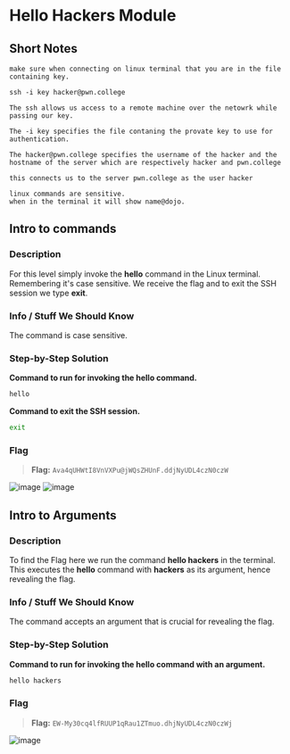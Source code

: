 # Hello Hackers Module

## Short Notes

```
make sure when connecting on linux terminal that you are in the file containing key. 

ssh -i key hacker@pwn.college

The ssh allows us access to a remote machine over the netowrk while passing our key.

The -i key specifies the file contaning the provate key to use for authentication.

The hacker@pwn.college specifies the username of the hacker and the hostname of the server which are respectively hacker and pwn.college 

this connects us to the server pwn.college as the user hacker

linux commands are sensitive.
when in the terminal it will show name@dojo.

```

## **Intro to commands**

### Description
For this level simply invoke the **hello** command in the Linux terminal. 
Remembering it's case sensitive.
We receive the flag and to exit the SSH session we type **exit**.

### Info / Stuff We Should Know
The command is case sensitive.

### Step-by-Step Solution

**Command to run for invoking the hello command.**
```bash
hello
```

**Command to exit the SSH session.**
```bash
exit
```

### Flag
> **Flag:** `Ava4qUHWtI8VnVXPu@jWQsZHUnF.ddjNyUDL4czN0czW`

![image](https://github.com/user-attachments/assets/85b56ddb-0ed7-4c57-bb56-efc4b45c1f4e)
![image](https://github.com/user-attachments/assets/219853d3-33b4-42b8-a318-1b268e8af97e)

## **Intro to Arguments**

### Description
To find the Flag here we run the command **hello hackers** in the terminal. 
This executes the **hello** command with **hackers** as its argument, hence revealing the flag.

### Info / Stuff We Should Know
The command accepts an argument that is crucial for revealing the flag.

### Step-by-Step Solution

**Command to run for invoking the hello command with an argument.**
```bash
hello hackers
```

### Flag
> **Flag:** `EW-My30cq4lfRUUP1qRau1ZTmuo.dhjNyUDL4czN0czWj`

![image](https://github.com/user-attachments/assets/60951bb6-0afb-4728-a5fb-0c8847e1c039)


